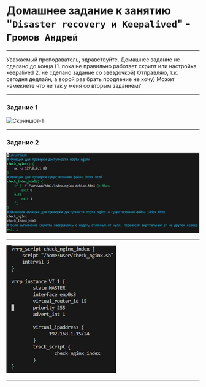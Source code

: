 # Домашнее задание к занятию "`Disaster recovery и Keepalived`" - `Громов Андрей`

---

Уважаемый преподаватель, здравствуйте.
Домашнее задание не сделано до конца (1. пока не правильно работает скрипт или 
настройка keepalived 2. не сделано задание со звёздочкой) Отправляю, т.к. сегодня 
дедлайн, а ворой раз брать продление не хочу) Может намекнете что не так у меня со
вторым заданием?

---

### Задание 1

![Скриншот-1](https://github.com/GromDrn/HSRP-Keepalived/blob/master/screenshots/conf_t.jpg)

---

### Задание 2 


![Скриншот-1](https://github.com/GromDrn/HSRP-Keepalived/blob/master/screenshots/script.jpg)

---

![Скриншот-2](https://github.com/GromDrn/HSRP-Keepalived/blob/master/screenshots/keepalived.jpg)

---






